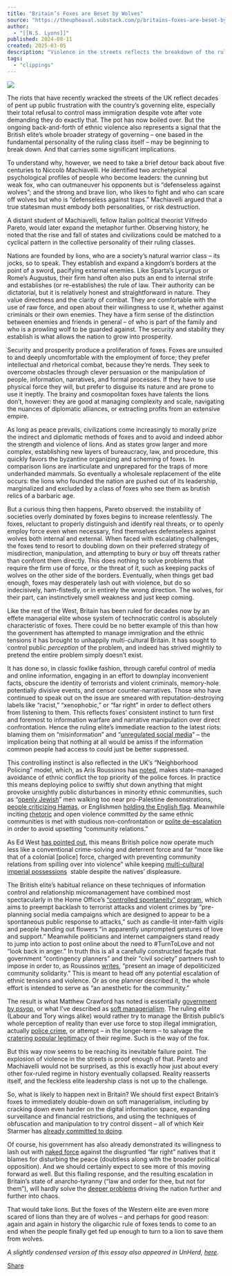```yaml
---
title: "Britain’s Foxes are Beset by Wolves"
source: "https://theupheaval.substack.com/p/britains-foxes-are-beset-by-wolves"
author:
  - "[[N.S. Lyons]]"
published: 2024-08-11
created: 2025-03-05
description: "Violence in the streets reflects the breakdown of the ruling class’ habitual management strategy"
tags:
  - "clippings"
---
```

![](https://substackcdn.com/image/fetch/w_1456,c_limit,f_auto,q_auto:good,fl_progressive:steep/https%3A%2F%2Fsubstack-post-media.s3.amazonaws.com%2Fpublic%2Fimages%2F74bf6930-a3a7-44db-8b3c-69de1f444875_633x422.png)

The riots that have recently wracked the streets of the UK reflect decades of pent up public frustration with the country’s governing elite, especially their total refusal to control mass immigration despite vote after vote demanding they do exactly that. The pot has now boiled over. But the ongoing back-and-forth of ethnic violence also represents a signal that the British elite’s whole broader strategy of governing – one based in the fundamental personality of the ruling class itself – may be beginning to break down. And that carries some significant implications.

To understand why, however, we need to take a brief detour back about five centuries to Niccolò Machiavelli. He identified two archetypical psychological profiles of people who become leaders: the cunning but weak fox, who can outmaneuver his opponents but is “defenseless against wolves”; and the strong and brave lion, who likes to fight and who can scare off wolves but who is “defenseless against traps.” Machiavelli argued that a true statesman must embody both personalities, or risk destruction.

A distant student of Machiavelli, fellow Italian political theorist Vilfredo Pareto, would later expand the metaphor further. Observing history, he noted that the rise and fall of states and civilizations could be matched to a cyclical pattern in the collective personality of their ruling classes.

Nations are founded by lions, who are a society’s natural warrior class – its jocks, so to speak. They establish and expand a kingdom’s borders at the point of a sword, pacifying external enemies. Like Sparta’s Lycurgus or Rome’s Augustus, their firm hand often also puts an end to internal strife and establishes (or re-establishes) the rule of law. Their authority can be dictatorial, but it is relatively honest and straightforward in nature. They value directness and the clarity of combat. They are comfortable with the use of raw force, and open about their willingness to use it, whether against criminals or their own enemies. They have a firm sense of the distinction between enemies and friends in general – of who is part of the family and who is a prowling wolf to be guarded against. The security and stability they establish is what allows the nation to grow into prosperity.

Security and prosperity produce a proliferation of foxes. Foxes are unsuited to and deeply uncomfortable with the employment of force; they prefer intellectual and rhetorical combat, because they’re nerds. They seek to overcome obstacles through clever persuasion or the manipulation of people, information, narratives, and formal processes. If they have to use physical force they will, but prefer to disguise its nature and are prone to use it ineptly. The brainy and cosmopolitan foxes have talents the lions don’t, however: they are good at managing complexity and scale, navigating the nuances of diplomatic alliances, or extracting profits from an extensive empire.

As long as peace prevails, civilizations come increasingly to morally prize the indirect and diplomatic methods of foxes and to avoid and indeed abhor the strength and violence of lions. And as states grow larger and more complex, establishing new layers of bureaucracy, law, and procedure, this quickly favors the byzantine organizing and scheming of foxes. In comparison lions are inarticulate and unprepared for the traps of more underhanded mammals. So eventually a wholesale replacement of the elite occurs: the lions who founded the nation are pushed out of its leadership, marginalized and excluded by a class of foxes who see them as brutish relics of a barbaric age.

But a curious thing then happens, Pareto observed: the instability of societies overly dominated by foxes begins to increase relentlessly. The foxes, reluctant to properly distinguish and identify real threats, or to openly employ force even when necessary, find themselves defenseless against wolves both internal and external. When faced with escalating challenges, the foxes tend to resort to doubling down on their preferred strategy of misdirection, manipulation, and attempting to bury or buy off threats rather than confront them directly. This does nothing to solve problems that require the firm use of force, or the threat of it, such as keeping packs of wolves on the other side of the borders. Eventually, when things get bad enough, foxes may desperately lash out with violence, but do so indecisively, ham-fistedly, or in entirely the wrong direction. The wolves, for their part, can instinctively smell weakness and just keep coming.

Like the rest of the West, Britain has been ruled for decades now by an effete managerial elite whose system of technocratic control is absolutely characteristic of foxes. There could be no better example of this than how the government has attempted to manage immigration and the ethnic tensions it has brought to unhappily multi-cultural Britain. It has sought to control public *perception* of the problem, and indeed has strived mightily to pretend the entire problem simply doesn’t exist.    

It has done so, in classic foxlike fashion, through careful control of media and online information, engaging in an effort to downplay inconvenient facts, obscure the identity of terrorists and violent criminals, memory-hole potentially divisive events, and censor counter-narratives. Those who have continued to speak out on the issue are smeared with reputation-destroying labels like “racist,” “xenophobic,” or “far right” in order to deflect others from listening to them. This reflects foxes’ consistent instinct to turn first and foremost to information warfare and narrative manipulation over direct confrontation. Hence the ruling elite’s immediate reaction to the latest riots: blaming them on “misinformation” and “[unregulated social media](https://www.telegraph.co.uk/news/2024/08/01/unregulated-social-media-disinformation-is-wrecking-britain/)” – the implication being that nothing at all would be amiss if the information common people had access to could just be better suppressed.

This controlling instinct is also reflected in the UK’s “Neighborhood Policing” model, which, as Aris Roussinos has [noted](https://unherd.com/2024/08/how-britain-ignored-its-ethnic-conflict/), makes state-managed avoidance of ethnic conflict the top priority of the police forces. In practice this means deploying police to swiftly shut down anything that might provoke unsightly public disturbances in minority ethnic communities, such as “[openly Jewish](https://www.dailymail.co.uk/news/article-13331973/Openly-Jewish-man-threatened-arrest-London-tells-Scotland-Yard-chief-Sir-Mark-Rowley-quit.html)” men walking too near pro-Palestine demonstrations, [people criticizing Hamas](https://x.com/MrAndyNgo/status/1724959924868833709), or Englishmen [holding the English flag](https://www.newsflare.com/video/599288/met-police-warn-two-londoners-holding-england-flag-that-they-may-face-arrest-during-pro-palestine-protest). Meanwhile inciting [rhetoric](https://thecritic.co.uk/twelve-things-more-arrestable-than-calling-for-jihad/) and open violence committed *by* the same ethnic communities is met with studious non-confrontation or [polite de-escalation](https://x.com/Lewis_Brackpool/status/1819764968754942426) in order to avoid upsetting “community relations.”

As Ed West [has pointed out](https://www.edwest.co.uk/p/our-new-colonial-police-force), this means British police now operate much less like a conventional crime-solving and deterrent force and far “more like that of a colonial \[police\] force, charged with preventing community relations from spilling over into violence” while keeping [multi-cultural imperial possessions](https://theupheaval.substack.com/p/the-wests-anti-colonial-struggle)  stable despite the natives’ displeasure.

The British elite’s habitual reliance on these techniques of information control and relationship micromanagement have combined most spectacularly in the Home Office’s [“controlled spontaneity” program](https://www.middleeasteye.net/news/mind-control-secret-british-government-blueprints-shaping-post-terror-planning), which aims to preempt backlash to terrorist attacks and violent crimes by “pre-planning social media campaigns which are designed to appear to be a spontaneous public response to attacks,” such as candle-lit inter-faith vigils and people handing out flowers “in apparently unprompted gestures of love and support.” Meanwhile politicians and internet campaigners stand ready to jump into action to post online about the need to #TurnToLove and not “look back in anger.” In truth this is all a carefully constructed façade that government “contingency planners” and their “civil society” partners rush to impose in order to, as Roussinos [writes](https://unherd.com/2024/08/how-britain-ignored-its-ethnic-conflict/), “present an image of depoliticized community solidarity.” This is meant to head off any potential escalation of ethnic tensions and violence. Or as one planner described it, the whole effort is intended to serve as “an anesthetic for the community.”

The result is what Matthew Crawford has noted is essentially [government by psyop](https://mcrawford.substack.com/p/uk-riots-the-role-of-government-psyops), or what I’ve described as [soft managerialism](https://theupheaval.substack.com/p/the-china-convergence). The ruling elite (Labour and Tory wings alike) would rather try to manage the British public’s whole perception of reality than ever use force to stop illegal immigration, actually [police crime](https://www.edwest.co.uk/p/old-britain-has-a-cancer-the-cancer), or attempt – in the longer-term – to salvage the [cratering popular legitimacy](https://www.mattgoodwin.org/p/what-did-you-expect-britains-protests) of their regime. Such is the way of the fox.

But this way now seems to be reaching its inevitable failure point. The explosion of violence in the streets is proof enough of that. Pareto and Machiavelli would not be surprised, as this is exactly how just about every other fox-ruled regime in history eventually collapsed. Reality reasserts itself, and the feckless elite leadership class is not up to the challenge.

So, what is likely to happen next in Britain? We should first expect Britain’s foxes to immediately double-down on soft managerialism, including by cracking down even harder on the digital information space, expanding surveillance and financial restrictions, and using the techniques of obfuscation and manipulation to try control dissent – all of which Keir Starmer has [already committed to doing](https://unherd.com/newsroom/keir-starmer-pledges-to-expand-facial-recognition/).

Of course, his government has also already demonstrated its willingness to lash out with [naked force](https://apnews.com/article/britain-riots-asylum-seekers-violence-a391b4513c41fe4de3806b28ee0c1740) against the disgruntled “far right” natives that it blames for disturbing the peace (doubtless along with the broader political opposition). And we should certainly expect to see more of this moving forward as well. But this flailing response, and the resulting escalation in Britain’s state of anarcho-tyranny (“law and order for thee, but not for them”), will hardly solve the [deeper problems](https://www.mattgoodwin.org/p/no-this-is-not-just-far-right-thuggery) driving the nation further and further into chaos.

That would take lions. But the foxes of the Western elite are even more scared of lions than they are of wolves – and perhaps for good reason: again and again in history the oligarchic rule of foxes tends to come to an end when the people finally get fed up enough to turn to a lion to save them from wolves.

*A slightly condensed version of this essay also appeared in UnHerd, [here](https://unherd.com/2024/08/the-machiavellian-cause-of-britains-disorder/).*

[Share](https://theupheaval.substack.com/p/britains-foxes-are-beset-by-wolves?utm_source=substack&utm_medium=email&utm_content=share&action=share&token=eyJ1c2VyX2lkIjoxMjMwNTgyMiwicG9zdF9pZCI6MTQ3NTU1MTQ0LCJpYXQiOjE3NDEyMTAyNTMsImV4cCI6MTc0MzgwMjI1MywiaXNzIjoicHViLTMzMDc5NiIsInN1YiI6InBvc3QtcmVhY3Rpb24ifQ.AwayUeRIvNLh9KHYHnjGkeDO1B0HULOaYHlyJG8q7hY)